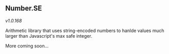 
## Number.SE

*v1.0.168*

Arithmetic library that uses string-encoded numbers to hanlde values much larger than Javascript's max safe integer.

More coming soon...
